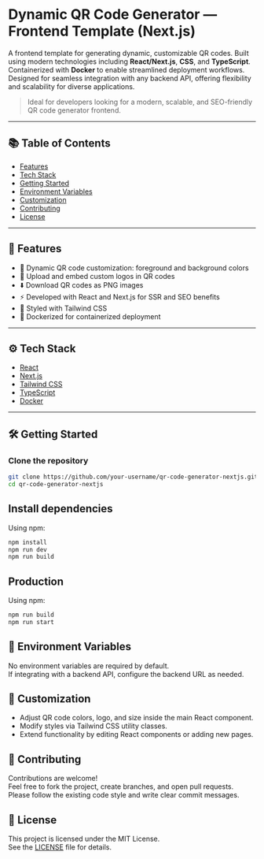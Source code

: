 # Dynamic QR Code Generator — Frontend Template (Next.js)

A frontend template for generating dynamic, customizable QR codes.
Built using modern technologies including **React/Next.js**, **CSS**, and **TypeScript**.
Containerized with **Docker** to enable streamlined deployment workflows.
Designed for seamless integration with any backend API, offering flexibility and scalability for diverse applications.

> Ideal for developers looking for a modern, scalable, and SEO-friendly QR code generator frontend.

---

## 📚 Table of Contents

- [Features](#features)
- [Tech Stack](#tech-stack)
- [Getting Started](#getting-started)
- [Environment Variables](#environment-variables)
- [Customization](#customization)
- [Contributing](#contributing)
- [License](#license)

---

## 🚀 Features

- 🎨 Dynamic QR code customization: foreground and background colors
- 📁 Upload and embed custom logos in QR codes
- ⬇️ Download QR codes as PNG images
- ⚡ Developed with React and Next.js for SSR and SEO benefits
- 🎨 Styled with Tailwind CSS
- 🐳 Dockerized for containerized deployment

---

## ⚙️ Tech Stack

- [React](https://react.dev/)
- [Next.js](https://nextjs.org/)
- [Tailwind CSS](https://tailwindcss.com/)
- [TypeScript](https://www.typescriptlang.org/)
- [Docker](https://www.docker.com/)

---

## 🛠️ Getting Started

### Clone the repository

```bash
git clone https://github.com/your-username/qr-code-generator-nextjs.git
cd qr-code-generator-nextjs
```

## Install dependencies

Using npm:

```bash
npm install
npm run dev
npm run build
```

## Production

Using npm:

```bash
npm run build
npm run start
```

## 🔐 Environment Variables

No environment variables are required by default.  
If integrating with a backend API, configure the backend URL as needed.

## 🧩 Customization

- Adjust QR code colors, logo, and size inside the main React component.
- Modify styles via Tailwind CSS utility classes.
- Extend functionality by editing React components or adding new pages.

## 🤝 Contributing

Contributions are welcome!  
Feel free to fork the project, create branches, and open pull requests.  
Please follow the existing code style and write clear commit messages.

## 📄 License

This project is licensed under the MIT License.  
See the [LICENSE](./LICENSE) file for details.
